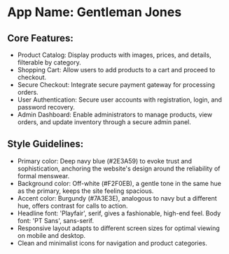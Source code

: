 # **App Name**: Gentleman Jones

## Core Features:

- Product Catalog: Display products with images, prices, and details, filterable by category.
- Shopping Cart: Allow users to add products to a cart and proceed to checkout.
- Secure Checkout: Integrate secure payment gateway for processing orders.
- User Authentication: Secure user accounts with registration, login, and password recovery.
- Admin Dashboard: Enable administrators to manage products, view orders, and update inventory through a secure admin panel.

## Style Guidelines:

- Primary color: Deep navy blue (#2E3A59) to evoke trust and sophistication, anchoring the website's design around the reliability of formal menswear.
- Background color: Off-white (#F2F0EB), a gentle tone in the same hue as the primary, keeps the site feeling spacious.
- Accent color: Burgundy (#7A3E3E), analogous to navy but a different hue, offers contrast for calls to action.
- Headline font: 'Playfair', serif, gives a fashionable, high-end feel. Body font: 'PT Sans', sans-serif.
- Responsive layout adapts to different screen sizes for optimal viewing on mobile and desktop.
- Clean and minimalist icons for navigation and product categories.